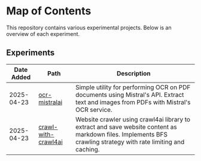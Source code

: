 # Map of Contents

This repository contains various experimental projects. Below is an overview of each experiment.

## Experiments

| Date Added | Path | Description |
|------------|------|-------------|
| 2025-04-23 | [ocr-mistralai](experiments/ocr-mistralai) | Simple utility for performing OCR on PDF documents using Mistral's API. Extract text and images from PDFs with Mistral's OCR service. |
| 2025-04-23 | [crawl-with-crawl4ai](experiments/crawl-with-crawl4ai) | Website crawler using crawl4ai library to extract and save website content as markdown files. Implements BFS crawling strategy with rate limiting and caching. |
